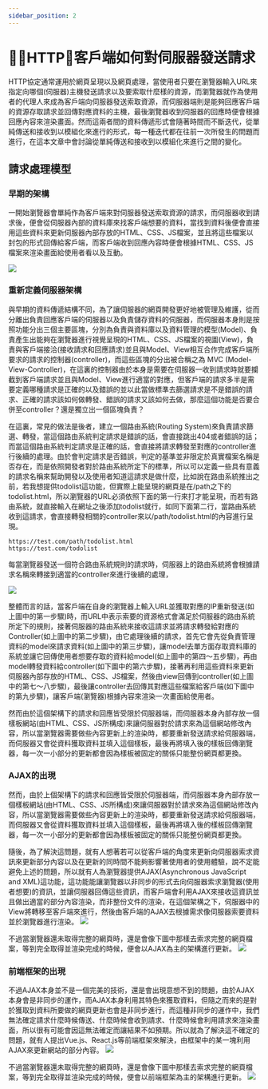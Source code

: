```yaml
---
sidebar_position: 2
---
```



# HTTP：客戶端如何對伺服器發送請求

HTTP協定通常運用於網頁呈現以及網頁處理，當使用者只要在瀏覽器輸入URL來指定向哪個(伺服器)主機發送請求以及要索取什麼樣的資源，而瀏覽器就作為使用者的代理人來成為客戶端向伺服器發送索取資源，而伺服器端則是能夠回應客戶端的資源存取請求並回傳對應資料的主機，最後瀏覽器收到伺服器的回應時便會根據回應內容來渲染畫面。然而這兩者間的資料傳遞形式會隨著時間而不斷迭代，從單純傳送和接收到以模組化來進行的形式，每一種迭代都在往前一次所發生的問題而進行，在這本文章中會討論從單純傳送和接收到以模組化來進行之間的變化。



## 請求處理模型
### 早期的架構

一開始瀏覽器會單純作為客戶端來對伺服器發送索取資源的請求，而伺服器收到請求後，便會從伺服器內部的資料庫來找客戶端想要的資料，當找到資料後便會直接用這些資料來更新伺服器內部存放的HTML、CSS、JS檔案，並且將這些檔案以封包的形式回傳給客戶端，而客戶端收到回應內容時便會根據HTML、CSS、JS檔案來渲染畫面給使用者看以及互動。

![](https://res.cloudinary.com/dqfxgtyoi/image/upload/v1633596645/blog/network/ClientAndServer/simpleModel_hnh2nh.png)


### 重新定義伺服器架構

與早期的資料傳遞結構不同，為了讓伺服器的網頁開發更好地被管理及維護，從而分離出負責回應客戶端的伺服器以及負責儲存資料的伺服器，而伺服器本身則是按照功能分出三個主要區塊，分別為負責與資料庫以及資料管理的模型(Model)、負責產生出能夠在瀏覽器進行視覺呈現的HTML、CSS、JS檔案的視圖(View)，負責與客戶端接洽(接收請求和回應請求)並且與Model、View相互合作完成客戶端所要求的請求的控制器(controller)，而這些區塊的分出被合稱之為 MVC (Model-View-Controller)，在這裏的控制器由於本身是需要在伺服器一收到請求時就要攔截到客戶端請求並且與Model、View進行適當的對應，但客戶端的請求多半是需要定義哪種請求是正確的以及錯誤的並以此當做標準去篩選請求是不是錯誤的請求、正確的請求該如何做轉發、錯誤的請求又該如何去做，那麼這個功能是否要合併至controller？還是獨立出一個區塊負責？

在這裏，常見的做法是後者，建立一個路由系統(Routing System)來負責請求篩選、轉發，當這個路由系統判定請求是錯誤的話，會直接跳出404或者錯誤的話；而當這個路由系統判定請求是正確的話，會直接將請求轉發至對應的controller進行後續的處理。由於會判定請求是否錯誤，判定的基準並非限定於真實檔案名稱是否存在，而是依照開發者對於路由系統所定下的標準，所以可以定義一些具有意義的請求名稱來幫助開發以及使用者知道這請求是做什麼，比如說在路由系統推出之前，若我想提供todolist這功能，但實際上能呈現的網頁是在/path之下的todolist.html，所以瀏覽器的URL必須依照下面的第一行來打才能呈現，而若有路由系統，就直接輸入在網址之後添加todolist就行，如同下面第二行，當路由系統收到這請求，會直接轉發相關的controller來以/path/todolist.html的內容進行呈現。
```
https://test.com/path/todolist.html
https://test.com/todolist
```
每當瀏覽器發送一個符合路由系統規則的請求時，伺服器上的路由系統將會根據請求名稱來轉接到適當的controller來進行後續的處理，

![](https://res.cloudinary.com/dqfxgtyoi/image/upload/v1633596645/blog/network/ClientAndServer/MVCModel_dgvnhm.png)

整體而言的話，當客戶端在自身的瀏覽器上輸入URL並獲取對應的IP重新發送(如上圖中的第一步驟)時，而URL中表示索要的資源格式會滿足於伺服器的路由系統所定下的規則，接著伺服器的路由系統來接收這請求並將請求轉發給對應的Controller(如上圖中的第二步驟)，由它處理後續的請求，首先它會先從負責管理資料的model來請求資料(如上圖中的第三步驟)，讓model去單方面存取資料庫的系統並讓它回傳使用者想要存取的資料給model(如上圖中的第四～五步驟)，再由model轉發資料給controller(如下圖中的第六步驟)，接著再利用這些資料來更新伺服器內部存放的HTML、CSS、JS檔案，然後由view回傳到controller(如上圖中的第七～八步驟)，最後讓controller去回傳其對應這些檔案給客戶端(如下圖中的第九步驟)，讓客戶端(瀏覽器)根據內容來渲染一次畫面給使用者。

然而由於這個架構下的請求和回應皆受限於伺服器端，而伺服器本身內部存放一個樣板網站(由HTML、CSS、JS所構成)來讓伺服器對於請求來為這個網站修改內容，所以當瀏覽器需要做些內容更新上的渲染時，都要重新發送請求給伺服器端，而伺服器又會從資料獲取資料並填入這個樣板，最後再將填入後的樣板回傳瀏覽器，每一次一小部分的更新都會因為樣板被固定的關係只能整份網頁都更換。


### AJAX的出現

然而，由於上個架構下的請求和回應皆受限於伺服器端，而伺服器本身內部存放一個樣板網站(由HTML、CSS、JS所構成)來讓伺服器對於請求來為這個網站修改內容，所以當瀏覽器需要做些內容更新上的渲染時，都要重新發送請求給伺服器端，而伺服器又會從資料獲取資料並填入這個樣板，最後再將填入後的樣板回傳瀏覽器，每一次一小部分的更新都會因為樣板被固定的關係只能整份網頁都更換。

隨後，為了解決這問題，就有人想著若可以從客戶端的角度來更新向伺服器索求資訊來更新部分內容以及在更新的同時間不能夠影響著使用者的使用體驗，說不定能避免上述的問題，所以就有人為瀏覽器提供AJAX(Asynchronous JavaScript and XML)這功能，這功能能讓瀏覽器以非同步的形式去向伺服器索求瀏覽器(使用者想要)的資訊，並讓伺服器回傳這些資訊，而客戶端會利用AJAX來接收這資訊並且做出適當的部分內容渲染，而非整份文件的渲染，在這個架構之下，伺服器中的View將轉移至客戶端來進行，然後由客戶端的AJAX去根據需求像伺服器索要資料並於瀏覽器進行渲染。
![](https://res.cloudinary.com/dqfxgtyoi/image/upload/v1633596645/blog/network/ClientAndServer/MVCModel_moveView2Browser_tlhh6y.png)

不過當瀏覽器還未取得完整的網頁時，還是會像下圖中那樣去索求完整的網頁檔案，等到完全取得並渲染完成的時候，便會以AJAX為主的架構進行更新。
![](https://res.cloudinary.com/dqfxgtyoi/image/upload/v1633596645/blog/network/ClientAndServer/MVCModel_dgvnhm.png)

### 前端框架的出現

不過AJAX本身並不是一個完美的技術，還是會出現意想不到的問題，由於AJAX本身會是非同步的運作，而AJAX本身利用其特色來獲取資料，但隨之而來的是對於獲取到資料所要做的網頁更新也會是非同步進行，而這種非同步的運作中，我們無法確定請求什麼時候傳送、什麼時候會收到請求、什麼時候會利用請求來渲染畫面，所以很有可能會因這無法確定而讓結果不如預期。所以就為了解決這不確定的問題，就有人提出Vue.js、React.js等前端框架來解決，由框架中的某一塊利用AJAX來更新網站的部分內容。
![](https://res.cloudinary.com/dqfxgtyoi/image/upload/v1633596645/blog/network/ClientAndServer/MVCModel_framework_abzxcz.png)


不過當瀏覽器還未取得完整的網頁時，還是會像下圖中那樣去索求完整的網頁檔案，等到完全取得並渲染完成的時候，便會以前端框架為主的架構進行更新。
![](https://res.cloudinary.com/dqfxgtyoi/image/upload/v1633596645/blog/network/ClientAndServer/MVCModel_dgvnhm.png)


